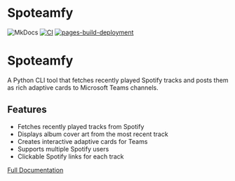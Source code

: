 # Spoteamfy
![MkDocs](https://img.shields.io/badge/Documented_with-MkDocs_1.6.1-526CFE?style=flat-square&logo=mkdocs&logoColor=white)
[![CI](https://github.com/sunefibaek/spoteamfy/actions/workflows/ci.yaml/badge.svg)](https://github.com/sunefibaek/spoteamfy/actions/workflows/ci.yaml)
[![pages-build-deployment](https://github.com/sunefibaek/spoteamfy/actions/workflows/pages/pages-build-deployment/badge.svg)](https://github.com/sunefibaek/spoteamfy/actions/workflows/pages/pages-build-deployment)

# Spoteamfy

A Python CLI tool that fetches recently played Spotify tracks and posts them as rich adaptive cards to Microsoft Teams channels.

## Features

- Fetches recently played tracks from Spotify
- Displays album cover art from the most recent track
- Creates interactive adaptive cards for Teams
- Supports multiple Spotify users
- Clickable Spotify links for each track

[Full Documentation](https://sunefibaek.github.io/spoteamfy/)
